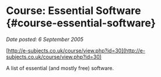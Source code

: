 # Course: Essential Software {#course-essential-software}

_Date posted: 6 September 2005_

[http://e-subjects.co.uk/course/view.php?id=30](http://e-subjects.co.uk/course/view.php?id=30)

A list of essential (and mostly free) software.